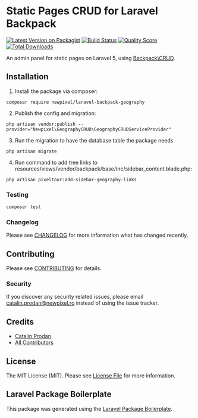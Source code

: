 # Static Pages CRUD for Laravel Backpack

[![Latest Version on Packagist](https://img.shields.io/packagist/v/newpixel/laravel-backpack-static-page.svg?style=flat-square)](https://packagist.org/packages/newpixel/laravel-backpack-static-page)
[![Build Status](https://img.shields.io/travis/newpixel/laravel-backpack-static-page/master.svg?style=flat-square)](https://travis-ci.org/newpixel/laravel-backpack-static-page)
[![Quality Score](https://img.shields.io/scrutinizer/g/newpixel/laravel-backpack-static-page.svg?style=flat-square)](https://scrutinizer-ci.com/g/newpixel/laravel-backpack-static-page)
[![Total Downloads](https://img.shields.io/packagist/dt/newpixel/laravel-backpack-static-page.svg?style=flat-square)](https://packagist.org/packages/newpixel/laravel-backpack-static-page)

An admin panel for static pages on Laravel 5, using [Backpack\CRUD](https://github.com/Laravel-Backpack/crud).

## Installation

1) Install the package via composer:

```
composer require newpixel/laravel-backpack-geography
```

2) Publish the config and migration:

```
php artisan vendor:publish --provider="Newpixel\GeographyCRUD\GeographyCRUDServiceProvider"
```

3) Run the migration to have the database table the package needs

```
php artisan migrate
```

4) Run command to add tree links to resources/views/vendor/backpack/base/inc/sidebar_content.blade.php:

```
php artisan pixeltour:add-sidebar-geography-links
```

### Testing

``` bash
composer test
```

### Changelog

Please see [CHANGELOG](CHANGELOG.md) for more information what has changed recently.

## Contributing

Please see [CONTRIBUTING](CONTRIBUTING.md) for details.

### Security

If you discover any security related issues, please email catalin.prodan@newpixel.ro instead of using the issue tracker.

## Credits

- [Catalin Prodan](https://github.com/newpixel)
- [All Contributors](../../contributors)

## License

The MIT License (MIT). Please see [License File](LICENSE.md) for more information.

## Laravel Package Boilerplate

This package was generated using the [Laravel Package Boilerplate](https://laravelpackageboilerplate.com).
